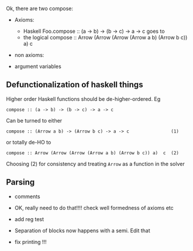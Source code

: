 Ok, there are two compose: 
 
 - Axioms: 
   - Haskell Foo.compose :: (a -> b) -> (b -> c) -> a -> c goes to 
   - the logical compose :: Arrow (Arrow (Arrow (Arrow a b) (Arrow b c)) a)  c

- non axioms: 

- argument variables 


Defunctionalization of haskell things
-------------------------------------

Higher order Haskell functions should be de-higher-ordered.  Eg

```
compose :: (a -> b) -> (b -> c) -> a -> c 
```

Can be turned to either 

```
compose :: (Arrow a b) -> (Arrow b c) -> a -> c                (1)
```

or totally de-HO to 


```
compose :: Arrow (Arrow (Arrow (Arrow a b) (Arrow b c)) a)  c  (2)
```

Choosing (2) for consistency and treating `Arrow` as a function in the solver 


Parsing
-------
- comments
- OK, really need to do that!!!! check well formedness of axioms etc
- add reg test

- Separation of blocks now happens with a semi. Edit that
- fix printing !!!
